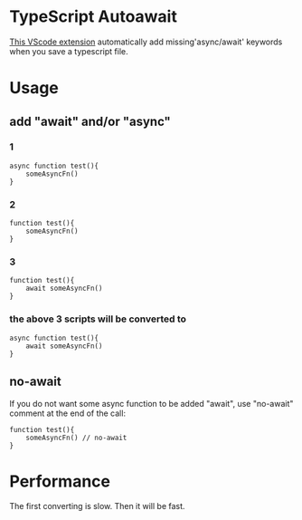 # TypeScript Autoawait 

[This VScode extension](https://marketplace.visualstudio.com/items?itemName=StanNthe5.typescript-autoawait) automatically add missing'async/await' keywords when you save a typescript file.


# Usage

## add "await" and/or "async"
### 1
```
async function test(){
    someAsyncFn()
}

```
### 2
```
function test(){
    someAsyncFn()
}

```
### 3
```
function test(){
    await someAsyncFn()
}
```
### the above 3 scripts will be converted to

```
async function test(){
    await someAsyncFn()
}

```

## no-await
If you do not want some async function to be added "await", use "no-await" comment at the end of the call:

```
function test(){
    someAsyncFn() // no-await
}
```

# Performance
The first converting is slow. Then it will be fast.